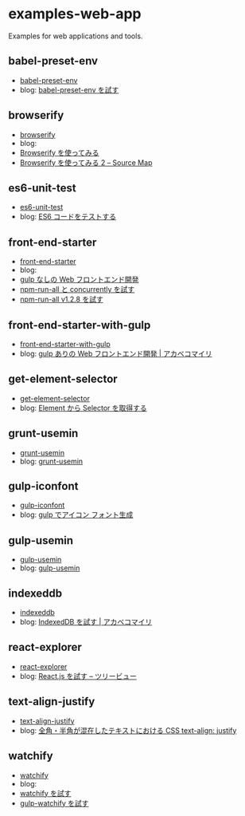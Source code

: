 # examples-web-app

Examples for web applications and tools.

## babel-preset-env

* [babel-preset-env](./babel-preset-env)
* blog: [babel-preset-env を試す](http://akabeko.me/blog/2017/03/babel-preset-env)

## browserify

* [browserify](./browserify)
* blog:
 *  [Browserify を使ってみる](http://akabeko.me/blog/2014/12/browserify/)
 * [Browserify を使ってみる 2 – Source Map](http://akabeko.me/blog/2014/12/browserify-2-source-map/)

## es6-unit-test

* [es6-unit-test](./es6-unit-test)
* blog: [ES6 コードをテストする](http://akabeko.me/blog/2015/05/es6-unit-test/)

## front-end-starter

* [front-end-starter](./front-end-starter)
* blog:
 * [gulp なしの Web フロントエンド開発](http://akabeko.me/blog/2015/08/dev-web-front-end-without-gulp/)
 * [npm-run-all と concurrently を試す](http://akabeko.me/blog/2015/08/npm-run-all-and-concurrently/)
 * [npm-run-all v1.2.8 を試す](http://akabeko.me/blog/2015/09/npm-run-all-v1-2-8/)

## front-end-starter-with-gulp

* [front-end-starter-with-gulp](./front-end-starter-with-gulp)
* blog: [gulp ありの Web フロントエンド開発 | アカベコマイリ](http://akabeko.me/blog/2015/08/dev-web-front-end-with-gulp/)

## get-element-selector

* [get-element-selector](./get-element-selector)
* blog: [Element から Selector を取得する](http://akabeko.me/blog/2015/06/get-element-selector/)

## grunt-usemin

* [grunt-usemin](./grunt-usemin)
* blog: [grunt-usemin](http://akabeko.me/blog/2014/12/grunt-usemin/)

## gulp-iconfont

* [gulp-iconfont](./gulp-iconfont)
* blog: [gulp でアイコン フォント生成](http://akabeko.me/blog/2015/01/gulp-iconfont/)

## gulp-usemin

* [gulp-usemin](./gulp-usemin)
* blog: [gulp-usemin](http://akabeko.me/blog/2014/12/gulp-usemin/)

## indexeddb

* [indexeddb](./indexeddb)
* blog: [IndexedDB を試す | アカベコマイリ](http://akabeko.me/blog/2015/02/indexeddb/)

## react-explorer

* [react-explorer](./react-explorer)
* blog: [React.js を試す – ツリービュー](http://akabeko.me/blog/2014/12/reactjs-treeview/)

## text-align-justify

* [text-align-justify](./text-align-justify)
* blog: [全角・半角が混在したテキストにおける CSS text-align: justify](http://akabeko.me/blog/2015/04/css-text-align-justify-mixed-single-multi-byte-char/)

## watchify

* [watchify](./watchify)
* blog:
 * [watchify を試す](http://akabeko.me/blog/2015/02/watchify/)
 * [gulp-watchify を試す](http://akabeko.me/blog/2015/05/gulp-watchify/)

